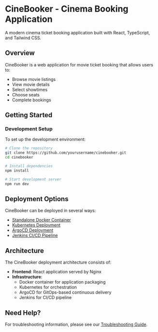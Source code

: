 
# CineBooker - Cinema Booking Application

A modern cinema ticket booking application built with React, TypeScript, and Tailwind CSS.

## Overview

CineBooker is a web application for movie ticket booking that allows users to:
- Browse movie listings
- View movie details
- Select showtimes
- Choose seats
- Complete bookings

## Getting Started

### Development Setup

To set up the development environment:

```bash
# Clone the repository
git clone https://github.com/yourusername/cinebooker.git
cd cinebooker

# Install dependencies
npm install

# Start development server
npm run dev
```

## Deployment Options

CineBooker can be deployed in several ways:

- [Standalone Docker Container](./docs/docker-deployment.md)
- [Kubernetes Deployment](./docs/kubernetes-deployment.md)
- [ArgoCD Deployment](./docs/argocd-deployment.md)
- [Jenkins CI/CD Pipeline](./docs/jenkins-pipeline.md)

## Architecture

The CineBooker deployment architecture consists of:

- **Frontend**: React application served by Nginx
- **Infrastructure**:
  - Docker container for application packaging
  - Kubernetes for orchestration
  - ArgoCD for GitOps-based continuous delivery
  - Jenkins for CI/CD pipeline

## Need Help?

For troubleshooting information, please see our [Troubleshooting Guide](./docs/troubleshooting.md).
